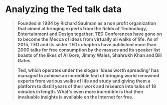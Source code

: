 # ****Analyzing the Ted talk data****

> **Founded in 1984 by Richard Saulman as a non profit organization that aimed at bringing experts from the fields of Technology, Entertainment and Design together, TED Conferences have gone on to become the Mecca of ideas from virtually all walks of life. As of 2015, TED and its sister TEDx chapters have published more than 2000 talks for free consumption by the masses and its speaker list boasts of the likes of Al Gore, Jimmy Wales, Shahrukh Khan and Bill Gates.**
> 
> 
> **Ted, which operates under the slogan 'Ideas worth spreading' has managed to achieve an incredible feat of bringing world renowned experts from various walks of life and study and giving them a platform to distill years of their work and research into talks of 18 minutes in length. What's even more incredible is that their invaluable insights is available on the Internet for free.**
>
